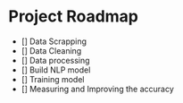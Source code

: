# Project Roadmap
- [] Data Scrapping
- [] Data Cleaning
- [] Data processing
- [] Build NLP model
- [] Training model
- [] Measuring and Improving the accuracy
